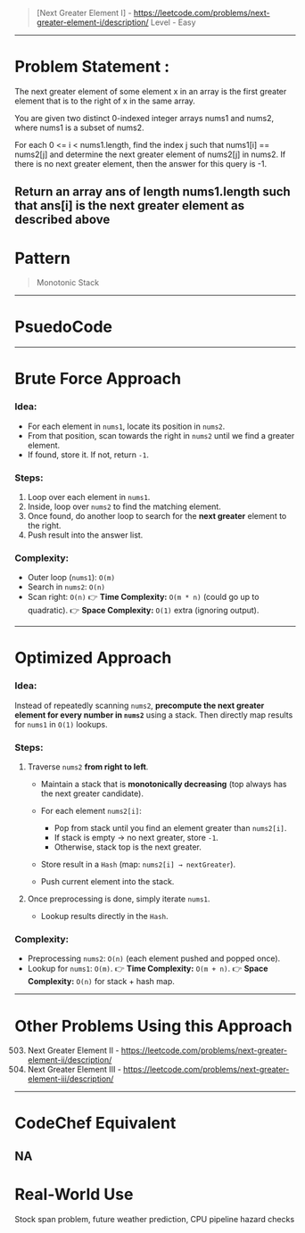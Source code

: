 > [Next Greater Element I] - https://leetcode.com/problems/next-greater-element-i/description/
> Level - Easy
--------------------------------------------------------------------------------------------------------------------------------------
# Problem Statement : 

The next greater element of some element x in an array is the first greater element that is to the right of x in the same array.

You are given two distinct 0-indexed integer arrays nums1 and nums2, where nums1 is a subset of nums2.

For each 0 <= i < nums1.length, find the index j such that nums1[i] == nums2[j] and determine the next greater element of nums2[j] in nums2. If there is no next greater element, then the answer for this query is -1.

Return an array ans of length nums1.length such that ans[i] is the next greater element as described above
--------------------------------------------------------------------------------------------------------------------------------------
# Pattern
> Monotonic Stack
--------------------------------------------------------------------------------------------------------------------------------------
# PsuedoCode

--------------------------------------------------------------------------------------------------------------------------------------
# Brute Force Approach

### Idea:

* For each element in `nums1`, locate its position in `nums2`.
* From that position, scan towards the right in `nums2` until we find a greater element.
* If found, store it. If not, return `-1`.

### Steps:

1. Loop over each element in `nums1`.
2. Inside, loop over `nums2` to find the matching element.
3. Once found, do another loop to search for the **next greater** element to the right.
4. Push result into the answer list.

### Complexity:

* Outer loop (`nums1`): `O(m)`
* Search in `nums2`: `O(n)`
* Scan right: `O(n)`
  👉 **Time Complexity:** `O(m * n)` (could go up to quadratic).
  👉 **Space Complexity:** `O(1)` extra (ignoring output).
--------------------------------------------------------------------------------------------------------------------------------------
# Optimized Approach

### Idea:

Instead of repeatedly scanning `nums2`, **precompute the next greater element for every number in `nums2`** using a stack.
Then directly map results for `nums1` in `O(1)` lookups.

### Steps:

1. Traverse `nums2` **from right to left**.

   * Maintain a stack that is **monotonically decreasing** (top always has the next greater candidate).
   * For each element `nums2[i]`:

     * Pop from stack until you find an element greater than `nums2[i]`.
     * If stack is empty → no next greater, store `-1`.
     * Otherwise, stack top is the next greater.
   * Store result in a `Hash` (map: `nums2[i] → nextGreater`).
   * Push current element into the stack.
2. Once preprocessing is done, simply iterate `nums1`.

   * Lookup results directly in the `Hash`.

### Complexity:

* Preprocessing `nums2`: `O(n)` (each element pushed and popped once).
* Lookup for `nums1`: `O(m)`.
  👉 **Time Complexity:** `O(m + n)`.
  👉 **Space Complexity:** `O(n)` for stack + hash map.
--------------------------------------------------------------------------------------------------------------------------------------
# Other Problems Using this Approach
503. Next Greater Element II - https://leetcode.com/problems/next-greater-element-ii/description/
556. Next Greater Element III - https://leetcode.com/problems/next-greater-element-iii/description/
--------------------------------------------------------------------------------------------------------------------------------------
# CodeChef Equivalent
NA
--------------------------------------------------------------------------------------------------------------------------------------
# Real-World Use
Stock span problem, future weather prediction, CPU pipeline hazard checks